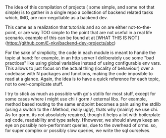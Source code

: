 The idea of this compilation of projects ( some simple, and some not that simple) is to gather in a single repo a collection of backend related tasks which, IMO, are non-negotiable as a backend dev.

This came as a realization that tutorials and so on are either not-to-the-point, or are way TOO simple to the point that are not useful in a real life scenario. example of this can be found at at [WHAT THIS IS NOT] (https://github.com/E-nkv/backend-dev-projects/abc)

For the sake of simplicity, the code in each module is meant to handle the topic at hand: for example, in an http server I deliberately use some "bad practices" like using global variables instead of using configurable env vars. This allows to just focus on the actual thing (locality of behaviour) over a codebase with N packages and functions, making the code imposible to read at a glance. Again, the idea is to have a quick reference for each topic, not to over-complicate stuff.

I try to stick as much as possible with go's stdlib for most stuff, except for some cases where i might use chi / gorm / external libs. For example, method based routing to the same endpoint becomes a pain using the stdlib (using a switch to the r.Method, really ugly), thats why (mainly) we use chi. As for gorm, its not absolutely required, though it helps a lot with boilerplate sql code, readability and type safety. Hhowever, we should always keep an eye on possibly non-performant queries, due to the overhead of orms. so, for super complex or possibly slow queries, we write the sql ourselves.
